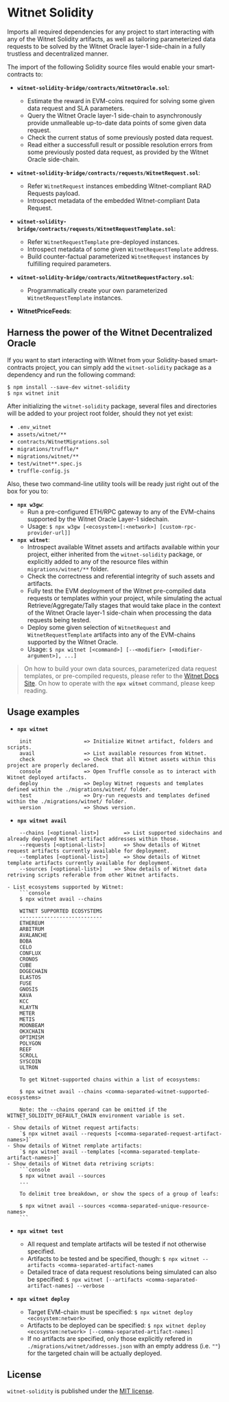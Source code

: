 # Witnet Solidity 

Imports all required dependencies for any project to start interacting with any of the Witnet Solidity artifacts, as well as tailoring parameterized data requests to be solved by the Witnet Oracle layer-1 side-chain in a fully trustless and decentralized manner.

The import of the following Solidity source files would enable your smart-contracts to:

- **`witnet-solidity-bridge/contracts/WitnetOracle.sol`**:
  - Estimate the reward in EVM-coins required for solving some given data request and SLA parameters.
  - Query the Witnet Oracle layer-1 side-chain to asynchronously provide unmalleable up-to-date data points of some given data request.
  - Check the current status of some previously posted data request.
  - Read either a successfull result or possible resolution errors from some previously posted data request, as provided by the Witnet Oracle side-chain. 

- **`witnet-solidity-bridge/contracts/requests/WitnetRequest.sol`**:
  - Refer `WitnetRequest` instances embedding Witnet-compliant RAD Requests payload. 
  - Introspect metadata of the embedded Witnet-compliant Data Request.

- **`witnet-solidity-bridge/contracts/requests/WitnetRequestTemplate.sol`**:
  - Refer `WitnetRequestTemplate` pre-deployed instances.
  - Introspect metadata of some given `WitnetRequestTemplate` address.
  - Build counter-factual parameterized `WitnetRequest` instances by fulfilling required parameters.

- **`witnet-solidity-bridge/contracts/WitnetRequestFactory.sol`**: 
  - Programmatically create your own parameterized `WitnetRequestTemplate` instances.


- **WitnetPriceFeeds**:

## Harness the power of the Witnet Decentralized Oracle

If you want to start interacting with Witnet from your Solidity-based smart-contracts project, you can simply add the `witnet-solidity` package as a dependency and run the following command:

```console
$ npm install --save-dev witnet-solidity
$ npx witnet init
```

After initializing the `witnet-solidity` package, several files and directories will be added to your project root folder, should they not yet exist:
- `.env_witnet`
- `assets/witnet/**`
- `contracts/WitnetMigrations.sol`
- `migrations/truffle/*`
- `migrations/witnet/**`
- `test/witnet**.spec.js`
- `truffle-config.js`

Also, these two command-line utility tools will be ready just right out of the box for you to:
- **`npx w3gw`**:
  - Run a pre-configured ETH/RPC gateway to any of the EVM-chains supported by the Witnet Oracle Layer-1 sidechain.
  - Usage: `$ npx w3gw [<ecosystem>[:<network>] [custom-rpc-provider-url]]`
- **`npx witnet`**:
  - Introspect available Witnet assets and artifacts available within your project, either inherited from the `witnet-solidity` package, or explicitly added to any of the resource files within `migrations/witnet/**` folder.
  - Check the correctness and referential integrity of such assets and artifacts.
  - Fully test the EVM deployment of the Witnet pre-compiled data requests or templates within your project, while simulating the actual Retrieve/Aggregate/Tally stages that would take place in the context of the Witnet Oracle layer-1 side-chain when processing the data requests being tested.
  - Deploy some given selection of `WitnetRequest` and `WitnetRequestTemplate` artifacts into any of the EVM-chains supported by the Witnet Oracle.
  - Usage: `$ npx witnet [<command>] [--<modifier> [<modifier-argument>], ...]`

> On how to build your own data sources, parameterized data request templates, or pre-compiled requests, please refer to the [Witnet Docs Site][docs]. On how to operate with the **`npx witnet`** command, please keep reading.

## Usage examples

- **`npx witnet`**
```console
    init                 => Initialize Witnet artifact, folders and scripts.
    avail                => List available resources from Witnet.
    check                => Check that all Witnet assets within this project are properly declared.
    console              => Open Truffle console as to interact with Witnet deployed artifacts.
    deploy               => Deploy Witnet requests and templates defined within the ./migrations/witnet/ folder.
    test                 => Dry-run requests and templates defined within the ./migrations/witnet/ folder.
    version              => Shows version.
```

- **`npx witnet avail`**
```console
    --chains [<optional-list>]        => List supported sidechains and already deployed Witnet artifact addresses within those.
    --requests [<optional-list>]      => Show details of Witnet request artifacts currently available for deployment.
    --templates [<optional-list>]     => Show details of Witnet template artifacts currently available for deployment.
    --sources [<optional-list>]    => Show details of Witnet data retriving scripts referable from other Witnet artifacts.
```
    - List ecosystems supported by Witnet:
        ```console
        $ npx witnet avail --chains

        WITNET SUPPORTED ECOSYSTEMS
        ---------------------------
        ETHEREUM
        ARBITRUM
        AVALANCHE
        BOBA
        CELO
        CONFLUX
        CRONOS
        CUBE
        DOGECHAIN
        ELASTOS
        FUSE
        GNOSIS
        KAVA
        KCC
        KLAYTN
        METER
        METIS
        MOONBEAM
        OKXCHAIN
        OPTIMISM
        POLYGON
        REEF
        SCROLL
        SYSCOIN
        ULTRON

        To get Witnet-supported chains within a list of ecosystems:

        $ npx witnet avail --chains <comma-separated-witnet-supported-ecosystems>

        Note: the --chains operand can be omitted if the WITNET_SOLIDITY_DEFAULT_CHAIN environment variable is set.
        ```
    - Show details of Witnet request artifacts:
        `$ npx witnet avail --requests [<comma-separated-request-artifact-names>]`
    - Show details of Witnet remplate artifacts:
        `$ npx witnet avail --templates [<comma-separated-template-artifact-names>]`
    - Show details of Witnet data retriving scripts:
        ```console
        $ npx witnet avail --sources 
        ...

        To delimit tree breakdown, or show the specs of a group of leafs:

        $ npx witnet avail --sources <comma-separated-unique-resource-names>
        ```

- **`npx witnet test`**
    - All request and template artifacts will be tested if not otherwise specified.
    - Artifacts to be tested and be specified, though:
        `$ npx witnet --artifacts <comma-separated-artifact-names`
    - Detailed trace of data request resolutions being simulated can also be specified:
        `$ npx witnet [--artifacts <comma-separated-artifact-names] --verbose`

- **`npx witnet deploy`**
    - Target EVM-chain must be specified:
        `$ npx witnet deploy <ecosystem:network>`
    - Artifacts to be deployed can be specified:
        `$ npx witnet deploy <ecosystem:network> [--comma-separated-artifact-names]`
    - If no artifacts are specified, only those explicitly refered in `./migrations/witnet/addresses.json` with an empty address (i.e. `""`) for the targeted chain will be actually deployed. 

## License

`witnet-solidity` is published under the [MIT license][license].

[license]: https://github.com/witnet/witnet-solidity/blob/master/LICENSE
[docs]: https://docs.witnet.io/smart-contracts/witnet-web-oracle
